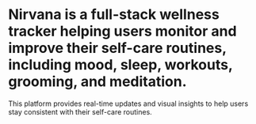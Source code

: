 # Nirvana is a full-stack wellness tracker helping users monitor and improve their self-care routines, including mood, sleep, workouts, grooming, and meditation.
This platform provides real-time updates and visual insights to help users stay consistent with their self-care routines.


